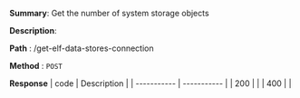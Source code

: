 **Summary**: Get the number of system storage objects

**Description**:

**Path** : /get-elf-data-stores-connection

**Method** : `POST`

**Response**
| code      | Description |
| ----------- | ----------- |
|  200   |       |
|  400   |       |

